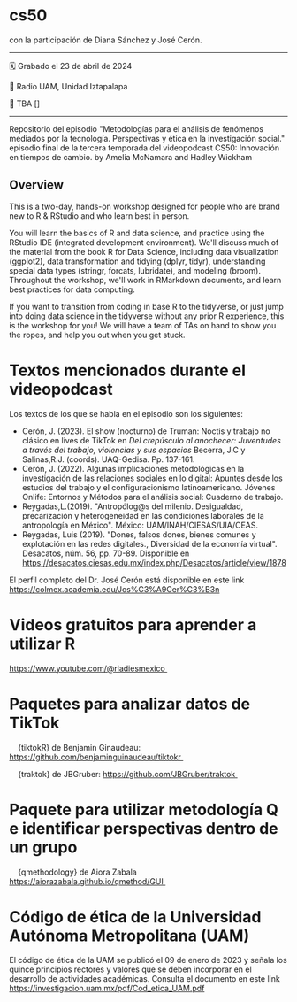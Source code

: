 # cs50
con la participación de Diana Sánchez y José Cerón.

-----

:spiral_calendar: Grabado el 23 de abril de 2024 

:movie_camera:    Radio UAM, Unidad Iztapalapa  

:link:            TBA []

-----

Repositorio del episodio "Metodologías para el análisis de fenómenos mediados por la tecnología. Perspectivas y ética en la investigación social." episodio final de la tercera temporada del videopodcast CS50: Innovación en tiempos de cambio.
by Amelia McNamara and Hadley Wickham


## Overview

This is a two-day, hands-on workshop designed for people who are brand new to R & RStudio and who learn best in person. 

You will learn the basics of R and data science, and practice using the RStudio IDE (integrated development environment). We'll discuss much of the material from the book R for Data Science, including data visualization (ggplot2), data transformation and tidying (dplyr, tidyr), understanding special data types (stringr, forcats, lubridate), and modeling (broom). Throughout the workshop, we'll work in RMarkdown documents, and learn best practices for data computing.

If you want to transition from coding in base R to the tidyverse, or just jump into doing data science in the tidyverse without any prior R experience, this is the workshop for you! We will have a team of TAs on hand to show you the ropes, and help you out when you get stuck.

# Textos mencionados durante el videopodcast
Los textos de los que se habla en el episodio son los siguientes:

- Cerón, J. (2023). El show (nocturno) de Truman: Noctis y trabajo no clásico en lives de TikTok en *Del crepúsculo al anochecer: Juventudes a través del trabajo, violencias y sus espacios* Becerra, J.C y Salinas,R.J. (coords). UAQ-Gedisa. Pp. 137-161.
- Cerón, J. (2022). Algunas implicaciones metodológicas en la investigación de las relaciones sociales en lo digital: Apuntes desde los estudios del trabajo y el configuracionismo latinoamericano. Jóvenes Onlife: Entornos y Métodos para el análisis social: Cuaderno de trabajo.
- Reygadas,L.(2019). "Antropólog@s del milenio. Desigualdad, precarización y heterogeneidad en las condiciones laborales de la antropología en México". México: UAM/INAH/CIESAS/UIA/CEAS.
- Reygadas, Luis (2019). "Dones, falsos dones, bienes comunes y explotación en las redes digitales., Diversidad de la economía virtual". Desacatos, núm. 56, pp. 70-89. Disponible en https://desacatos.ciesas.edu.mx/index.php/Desacatos/article/view/1878 
  
El perfil completo del Dr. José Cerón está disponible en este link https://colmex.academia.edu/Jos%C3%A9Cer%C3%B3n

# Videos gratuitos para aprender a utilizar R

https://www.youtube.com/@rladiesmexico 

# Paquetes para analizar datos de TikTok

    {tiktokR} de Benjamin Ginaudeau: https://github.com/benjaminguinaudeau/tiktokr 

    {traktok} de JBGruber: https://github.com/JBGruber/traktok 

# Paquete para utilizar metodología Q e identificar perspectivas dentro de un grupo

    {qmethodology} de Aiora Zabala https://aiorazabala.github.io/qmethod/GUI 

# Código de ética de la Universidad Autónoma Metropolitana (UAM)
El código de ética de la UAM se publicó el 09 de enero de 2023 y señala los quince principios rectores y valores que se deben incorporar en el desarrollo
de actividades académicas. Consulta el documento en este link https://investigacion.uam.mx/pdf/Cod_etica_UAM.pdf
